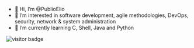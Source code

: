 - 👋 Hi, I’m @PublioElio
- 👀 I’m interested in software development, agile methodologies, DevOps, security, network & system administration
- 🌱 I’m currently learning C, Shell, Java and Python


![visitor badge](https://visitor-badge.glitch.me/badge?page_id=PublioElio.visitor-badge&left_color=red&right_color=green&left_text=Hello%20Visitors)

